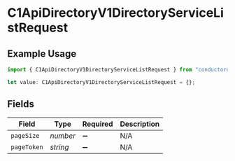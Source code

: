 # C1ApiDirectoryV1DirectoryServiceListRequest

## Example Usage

```typescript
import { C1ApiDirectoryV1DirectoryServiceListRequest } from "conductorone-sdk-typescript/sdk/models/operations";

let value: C1ApiDirectoryV1DirectoryServiceListRequest = {};
```

## Fields

| Field              | Type               | Required           | Description        |
| ------------------ | ------------------ | ------------------ | ------------------ |
| `pageSize`         | *number*           | :heavy_minus_sign: | N/A                |
| `pageToken`        | *string*           | :heavy_minus_sign: | N/A                |